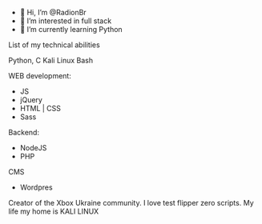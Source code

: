 - 👋 Hi, I’m @RadionBr
- 👀 I’m interested in full stack
- 🌱 I’m currently learning Python

List of my technical abilities

Python, C
Kali Linux Bash

WEB development:
- JS
- jQuery
- HTML | CSS
- Sass

Backend:
- NodeJS
- PHP

CMS
- Wordpres

Creator of the Xbox Ukraine community. I love test flipper zero scripts. My life my home is KALI LINUX


<!---
RadionBr/RadionBr is a ✨ special ✨ repos21itory because its `README.md` (this file) appears on your GitHub profile.
You can click the Preview link to take a look at your changes.
--->
